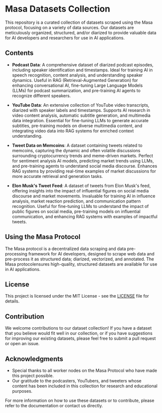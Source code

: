 # Masa Datasets Collection

This repository is a curated collection of datasets scraped using the Masa protocol, focusing on a variety of data sources. Our datasets are meticulously organized, structured, and/or diarized to provide valuable data for AI developers and researchers for use in AI applications.

## Contents

- **Podcast Data**: A comprehensive dataset of diarized podcast episodes, including speaker identification and timestamps. Ideal for training AI in speech recognition, content analysis, and understanding speaker dynamics. Useful in RAG (Retrieval-Augmented Generation) for enhancing conversational AI, fine-tuning Large Language Models (LLMs) for podcast summarization, and pre-training AI agents to recognize different speakers.

- **YouTube Data**: An extensive collection of YouTube video transcripts, diarized with speaker labels and timestamps. Supports AI research in video content analysis, automatic subtitle generation, and multimedia data integration. Essential for fine-tuning LLMs to generate accurate subtitles, pre-training models on diverse multimedia content, and integrating video data into RAG systems for enriched context understanding.

- **Tweet Data on Memcoins**: A dataset containing tweets related to memcoins, capturing the dynamic and often volatile discussions surrounding cryptocurrency trends and meme-driven markets. Perfect for sentiment analysis AI models, predicting market trends using LLMs, and pre-training agents to understand social media discourse. Enhances RAG systems by providing real-time examples of market discussions for more accurate retrieval and generation tasks.

- **Elon Musk's Tweet Feed**: A dataset of tweets from Elon Musk's feed, offering insights into the impact of influential figures on social media discourse and market movements. Invaluable for training AI in influence analysis, market reaction prediction, and communication pattern recognition. Useful for fine-tuning LLMs to understand the impact of public figures on social media, pre-training models on influential communication, and enhancing RAG systems with examples of impactful tweets.

## Using the Masa Protocol

The Masa protocol is a decentralized data scraping and data pre-processing framework for AI developers, designed to scrape web data and pre-process it as structured data; diarized, vectorized, and annotated. The Masa protocolensures high-quality, structured datasets are available for use in AI applications.

## License

This project is licensed under the MIT License - see the [LICENSE](LICENSE) file for details.

## Contribution

We welcome contributions to our dataset collection! If you have a dataset that you believe would fit well in our collection, or if you have suggestions for improving our existing datasets, please feel free to submit a pull request or open an issue.

## Acknowledgments

- Special thanks to all worker nodes on the Masa Protocol who have made this project possible.
- Our gratitude to the podcasters, YouTubers, and tweeters whose content has been included in this collection for research and educational purposes.

For more information on how to use these datasets or to contribute, please refer to the documentation or contact us directly.